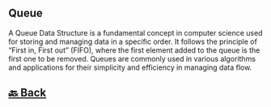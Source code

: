 <h2>Queue</h2>

A Queue Data Structure is a fundamental concept in computer science used for storing and managing data in a specific order. It follows the principle of “First in, First out” (FIFO), where the first element added to the queue is the first one to be removed. Queues are commonly used in various algorithms and applications for their simplicity and efficiency in managing data flow.

<h2><a href="https://github.com/sanjay9616/data-structure-and-alogrithms/blob/master/README.md"> 🔙 Back</a></h2>